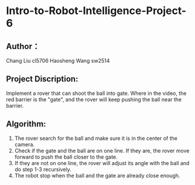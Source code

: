 # Intro-to-Robot-Intelligence-Project-6
## Author：
Chang Liu cl5706
Haosheng Wang sw2514

## Project Discription:
Implement a rover that can shoot the ball into gate. Where in the video, the red barrier is the "gate", and the rover will keep pushing the ball near the barrier.

## Algorithm:
1. The rover search for the ball and make sure it is in the center of the camera.
2. Check if the gate and the ball are on one line. If they are, the rover move forward to push the ball closer to the gate.
3. If they are not on one line, the rover will adjust its angle with the ball and do step 1-3 recursively.
4. The robot stop when the ball and the gate are already close enough.
